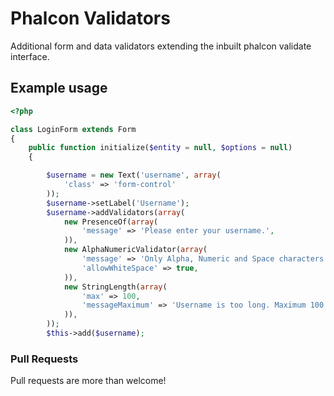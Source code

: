 # Phalcon Validators

Additional form and data validators extending the inbuilt phalcon validate interface.

## Example usage

```php
<?php

class LoginForm extends Form
{
    public function initialize($entity = null, $options = null)
    {

        $username = new Text('username', array(
            'class' => 'form-control'
        ));
        $username->setLabel('Username');
        $username->addValidators(array(
            new PresenceOf(array(
                'message' => 'Please enter your username.',
            )),
            new AlphaNumericValidator(array(
                'message' => 'Only Alpha, Numeric and Space characters please.', 
                'allowWhiteSpace' => true,
            )),
            new StringLength(array(
                'max' => 100,
                'messageMaximum' => 'Username is too long. Maximum 100 characters.',
            )),
        ));
        $this->add($username);
```

### Pull Requests

Pull requests are more than welcome!

